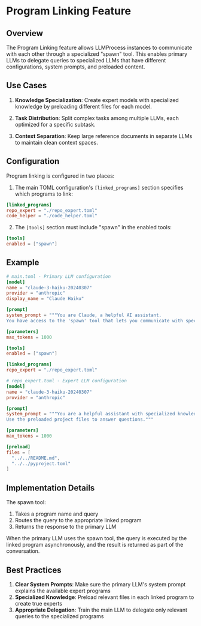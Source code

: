 # Program Linking Feature

## Overview

The Program Linking feature allows LLMProcess instances to communicate with each other through a specialized "spawn" tool. This enables primary LLMs to delegate queries to specialized LLMs that have different configurations, system prompts, and preloaded content.

## Use Cases

1. **Knowledge Specialization**: Create expert models with specialized knowledge by preloading different files for each model.
   
2. **Task Distribution**: Split complex tasks among multiple LLMs, each optimized for a specific subtask.
   
3. **Context Separation**: Keep large reference documents in separate LLMs to maintain clean context spaces.

## Configuration

Program linking is configured in two places:

1. The main TOML configuration's `[linked_programs]` section specifies which programs to link:

```toml
[linked_programs]
repo_expert = "./repo_expert.toml"
code_helper = "./code_helper.toml"
```

2. The `[tools]` section must include "spawn" in the enabled tools:

```toml
[tools]
enabled = ["spawn"]
```

## Example

```toml
# main.toml - Primary LLM configuration
[model]
name = "claude-3-haiku-20240307"
provider = "anthropic"
display_name = "Claude Haiku"

[prompt]
system_prompt = """You are Claude, a helpful AI assistant.
You have access to the 'spawn' tool that lets you communicate with specialized experts."""

[parameters]
max_tokens = 1000

[tools]
enabled = ["spawn"]

[linked_programs]
repo_expert = "./repo_expert.toml"
```

```toml
# repo_expert.toml - Expert LLM configuration
[model]
name = "claude-3-haiku-20240307"
provider = "anthropic"

[prompt]
system_prompt = """You are a helpful assistant with specialized knowledge.
Use the preloaded project files to answer questions."""

[parameters]
max_tokens = 1000

[preload]
files = [
  "../../README.md",
  "../../pyproject.toml"
]
```

## Implementation Details

The spawn tool:
1. Takes a program name and query
2. Routes the query to the appropriate linked program
3. Returns the response to the primary LLM

When the primary LLM uses the spawn tool, the query is executed by the linked program asynchronously, and the result is returned as part of the conversation.

## Best Practices

1. **Clear System Prompts**: Make sure the primary LLM's system prompt explains the available expert programs
2. **Specialized Knowledge**: Preload relevant files in each linked program to create true experts
3. **Appropriate Delegation**: Train the main LLM to delegate only relevant queries to the specialized programs